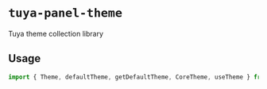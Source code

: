 # `tuya-panel-theme`

Tuya theme collection library

## Usage

```jsx
import { Theme, defaultTheme, getDefaultTheme, CoreTheme, useTheme } from 'tuya-panel-theme';
```
